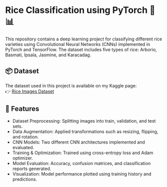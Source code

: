 # Rice Classification using PyTorch 🌾📊
This repository contains a deep learning project for classifying different rice varieties using Convolutional Neural Networks (CNNs) implemented in PyTorch and TensorFlow. The dataset includes five types of rice: Arborio, Basmati, Ipsala, Jasmine, and Karacadag.


## 📦 Dataset
The dataset used in this project is available on my Kaggle page:    
👉 [Rice Images Dataset](https://www.kaggle.com/datasets/mbsoroush/rice-images-dataset)


## 🚀 Features
- Dataset Preprocessing: Splitting images into train, validation, and test sets.
- Data Augmentation: Applied transformations such as resizing, flipping, and rotation.
- CNN Models: Two different CNN architectures implemented and evaluated.
- Training & Optimization: Trained using cross-entropy loss and Adam optimizer.
- Model Evaluation: Accuracy, confusion matrices, and classification reports generated.
- Visualization: Model performance plotted using training history and predictions.
